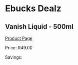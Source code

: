 
# Ebucks Dealz
## Vanish Liquid - 500ml
[Product Page](https://www.ebucks.com/web/shop/productSelected.do?prodId=1140738623&catId=1158500262)

Price: R49.00

Savings: 


	